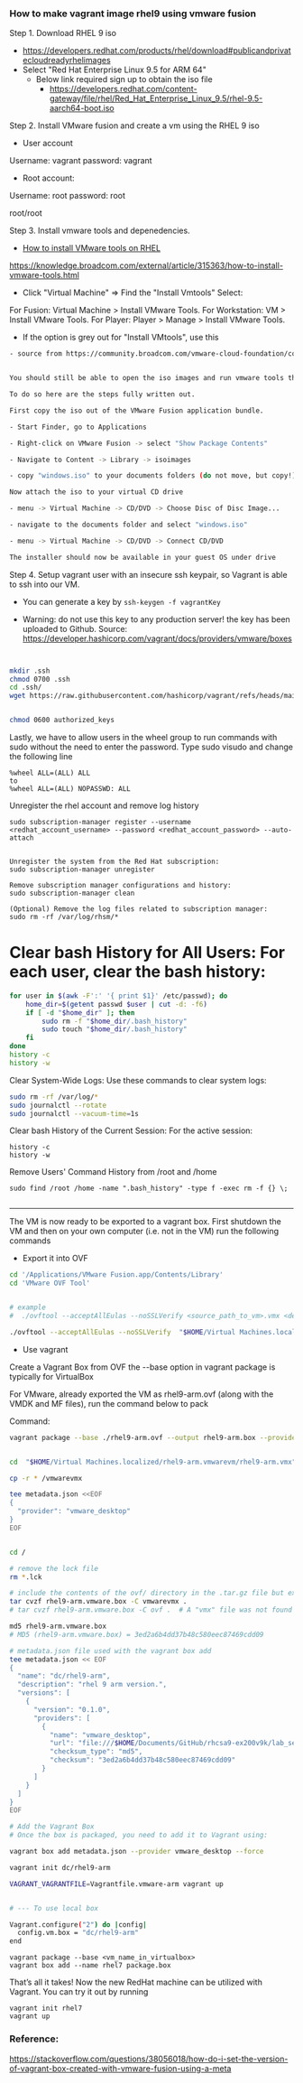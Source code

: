 ### How to make vagrant image rhel9 using vmware fusion

Step 1. Download RHEL 9 iso
- https://developers.redhat.com/products/rhel/download#publicandprivatecloudreadyrhelimages
- Select "Red Hat Enterprise Linux 9.5 for ARM 64"
    - Below link required sign up to obtain the iso file
        - https://developers.redhat.com/content-gateway/file/rhel/Red_Hat_Enterprise_Linux_9.5/rhel-9.5-aarch64-boot.iso


Step 2. Install VMware fusion and create a vm using the RHEL 9 iso
- User account 

Username:
vagrant
password:
vagrant

- Root account:

Username:
root
password:
root

root/root


Step 3. Install vmware tools and depenedencies.
- [How to install VMware tools on RHEL](https://access.redhat.com/solutions/1447193)

https://knowledge.broadcom.com/external/article/315363/how-to-install-vmware-tools.html

- Click "Virtual Machine" => Find the "Install Vmtools"
Select:

For Fusion: Virtual Machine > Install VMware Tools.
For Workstation: VM > Install VMware Tools.
For Player: Player > Manage > Install VMware Tools.

- If the option is grey out for "Install VMtools", use this 

```bash
- source from https://community.broadcom.com/vmware-cloud-foundation/communities/community-home/digestviewer/viewthread?MessageKey=8b728044-2cf4-42b7-a03c-6789b599814b&CommunityKey=0c3a2021-5113-4ad1-af9e-018f5da40bc0#bm8b728044-2cf4-42b7-a03c-6789b599814b


You should still be able to open the iso images and run vmware tools that way...

To do so here are the steps fully written out.

First copy the iso out of the VMware Fusion application bundle.

- Start Finder, go to Applications

- Right-click on VMware Fusion -> select "Show Package Contents"

- Navigate to Content -> Library -> isoimages

- copy "windows.iso" to your documents folders (do not move, but copy!)

Now attach the iso to your virtual CD drive

- menu -> Virtual Machine -> CD/DVD -> Choose Disc of Disc Image...

- navigate to the documents folder and select "windows.iso"

- menu -> Virtual Machine -> CD/DVD -> Connect CD/DVD

The installer should now be available in your guest OS under drive
```

Step 4. Setup vagrant user with an insecure ssh keypair, so Vagrant is able to ssh into our VM.

- You can generate a key by `ssh-keygen -f vagrantKey`


- Warning: do not use this key to any production server! the key has been uploaded to Github. Source: https://developer.hashicorp.com/vagrant/docs/providers/vmware/boxes


```bash


mkdir .ssh
chmod 0700 .ssh
cd .ssh/
wget https://raw.githubusercontent.com/hashicorp/vagrant/refs/heads/main/keys/vagrant.pub -O authorized_keys


chmod 0600 authorized_keys
```


Lastly, we have to allow users in the wheel group to run commands with sudo without the need to enter the password. Type sudo visudo and change the following line

```
%wheel ALL=(ALL) ALL
to
%wheel ALL=(ALL) NOPASSWD: ALL
```

Unregister the rhel account and remove log history

```
sudo subscription-manager register --username <redhat_account_username> --password <redhat_account_password> --auto-attach


Unregister the system from the Red Hat subscription:
sudo subscription-manager unregister

Remove subscription manager configurations and history:
sudo subscription-manager clean

(Optional) Remove the log files related to subscription manager:
sudo rm -rf /var/log/rhsm/*

```


# Clear bash History for All Users: For each user, clear the bash history:

```bash
for user in $(awk -F':' '{ print $1}' /etc/passwd); do
    home_dir=$(getent passwd $user | cut -d: -f6)
    if [ -d "$home_dir" ]; then
        sudo rm -f "$home_dir/.bash_history"
        sudo touch "$home_dir/.bash_history"
    fi
done
history -c
history -w

```
Clear System-Wide Logs: Use these commands to clear system logs:

```bash
sudo rm -rf /var/log/*
sudo journalctl --rotate
sudo journalctl --vacuum-time=1s
```

Clear bash History of the Current Session: For the active session:

```
history -c
history -w
```

Remove Users' Command History from /root and /home
```
sudo find /root /home -name ".bash_history" -type f -exec rm -f {} \;


```


---


The VM is now ready to be exported to a vagrant box. First shutdown the VM and then on your own computer (i.e. not in the VM) run the following commands

- Export it into OVF

```bash
cd '/Applications/VMware Fusion.app/Contents/Library'
cd 'VMware OVF Tool'


# example
#  ./ovftool --acceptAllEulas --noSSLVerify <source_path_to_vm>.vmx <destination_path>

./ovftool --acceptAllEulas --noSSLVerify  "$HOME/Virtual Machines.localized/rhel9-arm.vmwarevm/rhel9-arm.vmx" ~/Downloads/rhel9-arm-1.ovf


```


- Use vagrant 

Create a Vagrant Box from OVF
the --base option in vagrant package is typically for VirtualBox

For VMware, already exported the VM as rhel9-arm.ovf (along with the VMDK and MF files), run the command below to pack


Command:

```bash
vagrant package --base ./rhel9-arm.ovf --output rhel9-arm.box --provider vmware_desktop


cd  "$HOME/Virtual Machines.localized/rhel9-arm.vmwarevm/rhel9-arm.vmx"

cp -r * /vmwarevmx

tee metadata.json <<EOF
{
  "provider": "vmware_desktop"
}
EOF


cd /

# remove the lock file
rm *.lck 

# include the contents of the ovf/ directory in the .tar.gz file but exclude the directory name itself
tar cvzf rhel9-arm.vmware.box -C vmwarevmx .
# tar cvzf rhel9-arm.vmware.box -C ovf .  # A "vmx" file was not found in the box specified. A "vmx" file is required to clone, boot, and manage VMware machines. 

md5 rhel9-arm.vmware.box
# MD5 (rhel9-arm.vmware.box) = 3ed2a6b4dd37b48c580eec87469cdd09

# metadata.json file used with the vagrant box add
tee metadata.json << EOF
{
  "name": "dc/rhel9-arm",
  "description": "rhel 9 arm version.",
  "versions": [
    {
      "version": "0.1.0",
      "providers": [
        {
          "name": "vmware_desktop",
          "url": "file:///$HOME/Documents/GitHub/rhcsa9-ex200v9k/lab_setup/rhcsa9env-master/rhel9-arm.vmware.box",
          "checksum_type": "md5",
          "checksum": "3ed2a6b4dd37b48c580eec87469cdd09"
        }
      ]
    }
  ]
}
EOF

# Add the Vagrant Box
# Once the box is packaged, you need to add it to Vagrant using:

vagrant box add metadata.json --provider vmware_desktop --force

vagrant init dc/rhel9-arm

VAGRANT_VAGRANTFILE=Vagrantfile.vmware-arm vagrant up 


# --- To use local box 

Vagrant.configure("2") do |config|
  config.vm.box = "dc/rhel9-arm"
end


```


```
vagrant package --base <vm_name_in_virtualbox>
vagrant box add --name rhel7 package.box
```

That’s all it takes! Now the new RedHat machine can be utilized with Vagrant. You can try it out by running

```
vagrant init rhel7
vagrant up
```




### Reference:

https://stackoverflow.com/questions/38056018/how-do-i-set-the-version-of-vagrant-box-created-with-vmware-fusion-using-a-meta
